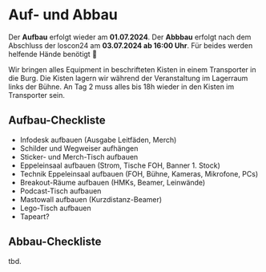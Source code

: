 # Auf- und Abbau

Der **Aufbau** erfolgt wieder am **01.07.2024**. Der **Abbbau** erfolgt nach dem Abschluss der loscon24 am **03.07.2024 ab 16:00 Uhr**. Für beides werden helfende Hände benötigt 🤗

Wir bringen alles Equipment in beschrifteten Kisten in einem Transporter in die Burg. Die Kisten lagern wir während der Veranstaltung im Lagerraum links der Bühne. An Tag 2 muss alles bis 18h wieder in den Kisten im Transporter sein.

## Aufbau-Checkliste
- Infodesk aufbauen (Ausgabe Leitfäden, Merch)
- Schilder und Wegweiser aufhängen
- Sticker- und Merch-Tisch aufbauen
- Eppeleinsaal aufbauen (Strom, Tische FOH, Banner 1. Stock)
- Technik Eppeleinsaal aufbauen (FOH, Bühne, Kameras, Mikrofone, PCs)
- Breakout-Räume aufbauen (HMKs, Beamer, Leinwände)
- Podcast-Tisch aufbauen
- Mastowall aufbauen (Kurzdistanz-Beamer)
- Lego-Tisch aufbauen
- Tapeart?

## Abbau-Checkliste
tbd.